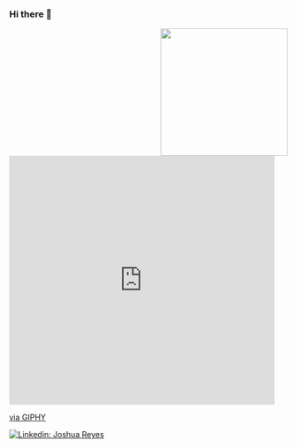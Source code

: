 ### Hi there 👋

<img align='right' src="https://giphy.com/embed/iIGT8Y1rOYhBpdHh1C" width="230">

<iframe src="https://giphy.com/embed/iIGT8Y1rOYhBpdHh1C" width="480" height="450" frameBorder="0" class="giphy-embed" allowFullScreen></iframe><p><a href="https://giphy.com/stickers/code-coding-coder-iIGT8Y1rOYhBpdHh1C">via GIPHY</a></p>

[![Linkedin: Joshua Reyes](https://img.shields.io/badge/-Joshua_Reyes-blue?style=flat-square&logo=Linkedin&logoColor=white&link=https://www.linkedin.com/in/j-reyes-314000/)](https://www.linkedin.com/in/j-reyes-314000/)

<!--
**j-reyes314/j-reyes314** is a ✨ _special_ ✨ repository because its `README.md` (this file) appears on your GitHub profile.

Here are some ideas to get you started:

- 🔭 I’m currently working on ...
- 🌱 I’m currently learning ...
- 👯 I’m looking to collaborate on ...
- 🤔 I’m looking for help with ...
- 💬 Ask me about ...
- 📫 How to reach me: ...
- 😄 Pronouns: ...
- ⚡ Fun fact: ...
-->
